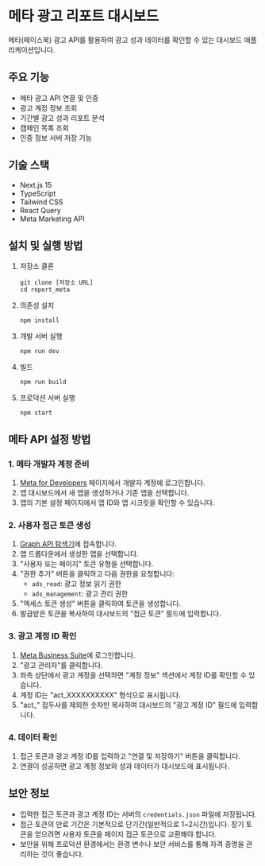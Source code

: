 # 메타 광고 리포트 대시보드

메타(페이스북) 광고 API를 활용하여 광고 성과 데이터를 확인할 수 있는 대시보드 애플리케이션입니다.

## 주요 기능

- 메타 광고 API 연결 및 인증
- 광고 계정 정보 조회
- 기간별 광고 성과 리포트 분석
- 캠페인 목록 조회
- 인증 정보 서버 저장 기능

## 기술 스택

- Next.js 15
- TypeScript
- Tailwind CSS
- React Query
- Meta Marketing API

## 설치 및 실행 방법

1. 저장소 클론
   ```
   git clone [저장소 URL]
   cd report_meta
   ```

2. 의존성 설치
   ```
   npm install
   ```

3. 개발 서버 실행
   ```
   npm run dev
   ```

4. 빌드
   ```
   npm run build
   ```

5. 프로덕션 서버 실행
   ```
   npm start
   ```

## 메타 API 설정 방법

### 1. 메타 개발자 계정 준비

1. [Meta for Developers](https://developers.facebook.com/) 페이지에서 개발자 계정에 로그인합니다.
2. 앱 대시보드에서 새 앱을 생성하거나 기존 앱을 선택합니다.
3. 앱의 기본 설정 페이지에서 앱 ID와 앱 시크릿을 확인할 수 있습니다.

### 2. 사용자 접근 토큰 생성

1. [Graph API 탐색기](https://developers.facebook.com/tools/explorer/)에 접속합니다.
2. 앱 드롭다운에서 생성한 앱을 선택합니다.
3. "사용자 또는 페이지" 토큰 유형을 선택합니다.
4. "권한 추가" 버튼을 클릭하고 다음 권한을 요청합니다:
   - `ads_read`: 광고 정보 읽기 권한
   - `ads_management`: 광고 관리 권한
5. "액세스 토큰 생성" 버튼을 클릭하여 토큰을 생성합니다.
6. 발급받은 토큰을 복사하여 대시보드의 "접근 토큰" 필드에 입력합니다.

### 3. 광고 계정 ID 확인

1. [Meta Business Suite](https://business.facebook.com/)에 로그인합니다.
2. "광고 관리자"를 클릭합니다.
3. 좌측 상단에서 광고 계정을 선택하면 "계정 정보" 섹션에서 계정 ID를 확인할 수 있습니다.
4. 계정 ID는 "act_XXXXXXXXXX" 형식으로 표시됩니다.
5. "act_" 접두사를 제외한 숫자만 복사하여 대시보드의 "광고 계정 ID" 필드에 입력합니다.

### 4. 데이터 확인

1. 접근 토큰과 광고 계정 ID를 입력하고 "연결 및 저장하기" 버튼을 클릭합니다.
2. 연결이 성공하면 광고 계정 정보와 성과 데이터가 대시보드에 표시됩니다.

## 보안 정보

- 입력한 접근 토큰과 광고 계정 ID는 서버의 `credentials.json` 파일에 저장됩니다.
- 접근 토큰의 만료 기간은 기본적으로 단기간(일반적으로 1~2시간)입니다. 장기 토큰을 얻으려면 사용자 토큰을 페이지 접근 토큰으로 교환해야 합니다.
- 보안을 위해 프로덕션 환경에서는 환경 변수나 보안 서비스를 통해 자격 증명을 관리하는 것이 좋습니다.
